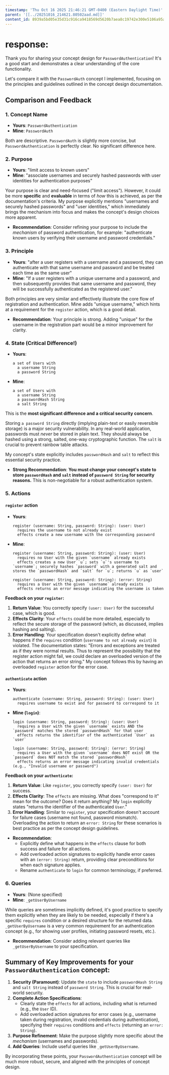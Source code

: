 ```yaml
---
timestamp: 'Thu Oct 16 2025 21:46:21 GMT-0400 (Eastern Daylight Time)'
parent: '[[../20251016_214621.80502aad.md]]'
content_id: 8939a5bd05e35d31c916ca9418569d5620b7aea8c19742e300e5106a95adc731
---
```


# response:

Thank you for sharing your concept design for `PasswordAuthentication`! It's a good start and demonstrates a clear understanding of the core functionality.

Let's compare it with the `PasswordAuth` concept I implemented, focusing on the principles and guidelines outlined in the concept design documentation.

## Comparison and Feedback

### 1. Concept Name

* **Yours**: `PasswordAuthentication`
* **Mine**: `PasswordAuth`

Both are descriptive. `PasswordAuth` is slightly more concise, but `PasswordAuthentication` is perfectly clear. No significant difference here.

### 2. Purpose

* **Yours**: "limit access to known users"
* **Mine**: "associate usernames and securely hashed passwords with user identities for authentication purposes"

Your purpose is clear and need-focused ("limit access"). However, it could be more **specific** and **evaluable** in terms of *how* this is achieved, as per the documentation's criteria. My purpose explicitly mentions "usernames and securely hashed passwords" and "user identities," which immediately brings the mechanism into focus and makes the concept's design choices more apparent.

* **Recommendation**: Consider refining your purpose to include the *mechanism* of password authentication, for example: "authenticate known users by verifying their username and password credentials."

### 3. Principle

* **Yours**: "after a user registers with a username and a password, they can authenticate with that same username and password and be treated each time as the same user"
* **Mine**: "If a user registers with a unique username and a password, and then subsequently provides that same username and password, they will be successfully authenticated as the registered user."

Both principles are very similar and effectively illustrate the core flow of registration and authentication. Mine adds "unique username," which hints at a requirement for the `register` action, which is a good detail.

* **Recommendation**: Your principle is strong. Adding "unique" for the username in the registration part would be a minor improvement for clarity.

### 4. State (Critical Difference!)

* **Yours**:
  ```
  a set of Users with
    a username String
    a password String
  ```
* **Mine**:
  ```
  a set of Users with
    a username String
    a passwordHash String
    a salt String
  ```

This is the **most significant difference and a critical security concern**.

Storing `a password String` directly (implying plain-text or easily reversible storage) is a major security vulnerability. In any real-world application, passwords must *never* be stored in plain text. They should always be hashed using a strong, salted, one-way cryptographic function. The `salt` is crucial to prevent rainbow table attacks.

My concept's state explicitly includes `passwordHash` and `salt` to reflect this essential security practice.

* **Strong Recommendation**: **You must change your concept's state to store `passwordHash` and `salt` instead of `password String` for security reasons.** This is non-negotiable for a robust authentication system.

### 5. Actions

#### `register` action

* **Yours**:
  ```
  register (username: String, password: String): (user: User)
    requires the username to not already exist
    effects create a new username with the corresponding password
  ```
* **Mine**:
  ```
  register (username: String, password: String): (user: User)
    requires no User with the given `username` already exists
    effects creates a new User `u`; sets `u`'s username to `username`; securely hashes `password` with a generated salt and stores the `passwordHash` and `salt` for `u`; returns `u` as `user`

  register (username: String, password: String): (error: String)
    requires a User with the given `username` already exists
    effects returns an error message indicating the username is taken
  ```

**Feedback on your `register`:**

1. **Return Value**: You correctly specify `(user: User)` for the successful case, which is good.
2. **Effects Clarity**: Your `effects` could be more detailed, especially to reflect the secure storage of the password (which, as discussed, implies hashing and salting).
3. **Error Handling**: Your specification doesn't explicitly define what happens if the `requires` condition (`username to not already exist`) is violated. The documentation states: "Errors and exceptions are treated as if they were normal results. Thus to represent the possibility that the register action might fail, we could declare an overloaded version of the action that returns an error string." My concept follows this by having an overloaded `register` action for the error case.

#### `authenticate` action

* **Yours**:
  ```
  authenticate (username: String, password: String): (user: User)
    requires username to exist and for password to correspond to it
  ```
* **Mine (`login`)**:
  ```
  login (username: String, password: String): (user: User)
    requires a User with the given `username` exists AND the `password` matches the stored `passwordHash` for that user
    effects returns the identifier of the authenticated `User` as `user`

  login (username: String, password: String): (error: String)
    requires a User with the given `username` does NOT exist OR the `password` does NOT match the stored `passwordHash`
    effects returns an error message indicating invalid credentials (e.g., "Invalid username or password")
  ```

**Feedback on your `authenticate`:**

1. **Return Value**: Like `register`, you correctly specify `(user: User)` for success.
2. **Effects Clarity**: The `effects` are missing. What does "correspond to it" mean for the outcome? Does it return anything? My `login` explicitly states "returns the identifier of the authenticated `User`."
3. **Error Handling**: Similar to `register`, your specification doesn't account for failure cases (username not found, password mismatch). Overloading the action to return an `error: String` for these scenarios is best practice as per the concept design guidelines.

* **Recommendation**:
  * Explicitly define what happens in the `effects` clause for both success and failure for all actions.
  * Add overloaded action signatures to explicitly handle error cases with an `(error: String)` return, providing clear preconditions for when each signature applies.
  * Rename `authenticate` to `login` for common terminology, if preferred.

### 6. Queries

* **Yours**: (None specified)
* **Mine**: `_getUserByUsername`

While queries are sometimes implicitly defined, it's good practice to specify them explicitly when they are likely to be needed, especially if there's a specific `requires` condition or a desired structure for the returned data. `_getUserByUsername` is a very common requirement for an authentication concept (e.g., for showing user profiles, initiating password resets, etc.).

* **Recommendation**: Consider adding relevant queries like `_getUserByUsername` to your specification.

## Summary of Key Improvements for your `PasswordAuthentication` concept:

1. **Security (Paramount)**: Update the `state` to include `passwordHash String` and `salt String` instead of `password String`. This is crucial for real-world security.
2. **Complete Action Specifications**:
   * Clearly state the `effects` for all actions, including what is returned (e.g., the `User` ID).
   * Add overloaded action signatures for error cases (e.g., username taken during registration, invalid credentials during authentication), specifying their `requires` conditions and `effects` (returning an `error: String`).
3. **Purpose Refinement**: Make the purpose slightly more specific about the *mechanism* (usernames and passwords).
4. **Add Queries**: Include useful queries like `_getUserByUsername`.

By incorporating these points, your `PasswordAuthentication` concept will be much more robust, secure, and aligned with the principles of concept design.
